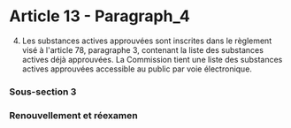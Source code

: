 # Article 13 - Paragraph_4

4. Les substances actives approuvées sont inscrites dans le règlement visé à l'article 78, paragraphe 3, contenant la liste des substances actives déjà approuvées. La Commission tient une liste des substances actives approuvées accessible au public par voie électronique.

### Sous-section 3
### Renouvellement et réexamen
